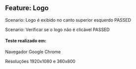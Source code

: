 ## Feature: Logo
Scenario: Logo é exibido no canto superior esquerdo PASSED

Scenario: Verificar se o logo não é clicável        PASSED
#### Teste realizado em:
Navegador Google Chrome

Resoluções 1920x1080 e 360x800
